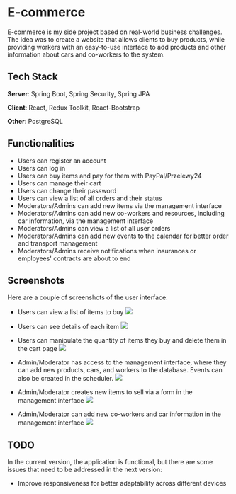 # E-commerce 

E-commerce is my side project based on real-world business challenges. The idea was to create a website that allows clients to buy products, while providing workers with an easy-to-use interface to add products and other information about cars and co-workers to the system.

## Tech Stack
**Server**: Spring Boot, Spring Security, Spring JPA

**Client**: React, Redux Toolkit, React-Bootstrap

**Other**: PostgreSQL

## Functionalities
* Users can register an account
* Users can log in 
* Users can buy items and pay for them with PayPal/Przelewy24
* Users can manage their cart
* Users can change their password
* Users can view a list of all orders and their status
* Moderators/Admins can add new items via the management interface
* Moderators/Admins can add new co-workers and resources, including car information, via the management interface
* Moderators/Admins can view a list of all user orders
* Moderators/Admins can add new events to the calendar for better order and transport management 
* Moderators/Admins receive notifications when insurances or employees' contracts are about to end

## Screenshots
Here are a couple of screenshots of the user interface:

* Users can view a list of items to buy 
![](https://i.imgur.com/IwEtEdk.png)

* Users can see details of each item
![](https://i.imgur.com/V2oJe2c.png)

* Users can manipulate the quantity of items they buy and delete them in the cart page
![](https://i.imgur.com/l02NaIB.png)

* Admin/Moderator has access to the management interface, where they can add new products, cars, and workers to the database. Events can also be created in the scheduler.
![](https://i.imgur.com/4nD048Q.png)

* Admin/Moderator creates new items to sell via a form in the management interface
![](https://i.imgur.com/Hh1gVDy.png)

* Admin/Moderator can add new co-workers and car information in the management interface
![](https://i.imgur.com/yC57X8B.png)

## TODO
In the current version, the application is functional, but there are some issues that need to be addressed in the next version:

* Improve responsiveness for better adaptability across different devices
